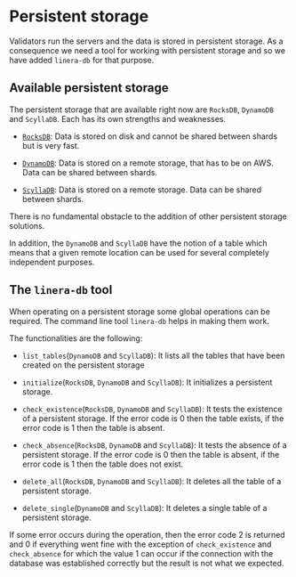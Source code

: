 # Persistent storage

Validators run the servers and the data is stored in persistent storage. As a
consequence we need a tool for working with persistent storage and so we have
added `linera-db` for that purpose.

## Available persistent storage

The persistent storage that are available right now are `RocksDB`, `DynamoDB`
and `ScyllaDB`. Each has its own strengths and weaknesses.

- [`RocksDB`](https://rocksdb.org/): Data is stored on disk and cannot be shared
  between shards but is very fast.

- [`DynamoDB`](https://aws.amazon.com/dynamodb/): Data is stored on a remote
  storage, that has to be on AWS. Data can be shared between shards.

- [`ScyllaDB`](https://www.scylladb.com/): Data is stored on a remote storage.
  Data can be shared between shards.

There is no fundamental obstacle to the addition of other persistent storage
solutions.

In addition, the `DynamoDB` and `ScyllaDB` have the notion of a table which
means that a given remote location can be used for several completely
independent purposes.

## The `linera-db` tool

When operating on a persistent storage some global operations can be required.
The command line tool `linera-db` helps in making them work.

The functionalities are the following:

- `list_tables`(`DynamoDB` and `ScyllaDB`): It lists all the tables that have
  been created on the persistent storage

- `initialize`(`RocksDB`, `DynamoDB` and `ScyllaDB`): It initializes a
  persistent storage.

- `check_existence`(`RocksDB`, `DynamoDB` and `ScyllaDB`): It tests the
  existence of a persistent storage. If the error code is 0 then the table
  exists, if the error code is 1 then the table is absent.

- `check_absence`(`RocksDB`, `DynamoDB` and `ScyllaDB`): It tests the absence of
  a persistent storage. If the error code is 0 then the table is absent, if the
  error code is 1 then the table does not exist.

- `delete_all`(`RocksDB`, `DynamoDB` and `ScyllaDB`): It deletes all the table
  of a persistent storage.

- `delete_single`(`DynamoDB` and `ScyllaDB`): It deletes a single table of a
  persistent storage.

If some error occurs during the operation, then the error code 2 is returned and
0 if everything went fine with the exception of `check_existence` and
`check_absence` for which the value 1 can occur if the connection with the
database was established correctly but the result is not what we expected.
